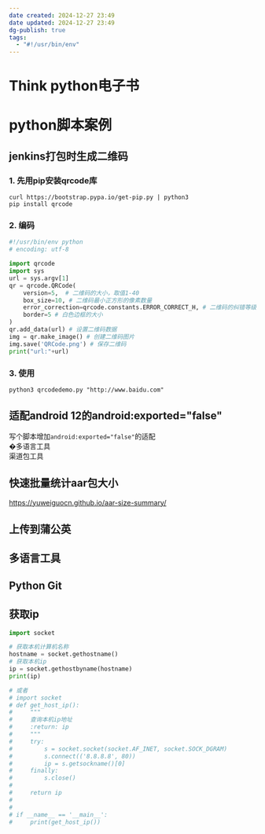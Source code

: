 ```yaml
---
date created: 2024-12-27 23:49
date updated: 2024-12-27 23:49
dg-publish: true
tags:
  - "#!/usr/bin/env"
---
```


# Think python电子书

# python脚本案例

## jenkins打包时生成二维码

### 1. 先用pip安装qrcode库

```
curl https://bootstrap.pypa.io/get-pip.py | python3
pip install qrcode
```

### 2. 编码

```python
#!/usr/bin/env python
# encoding: utf-8

import qrcode
import sys
url = sys.argv[1]
qr = qrcode.QRCode(
    version=5,  # 二维码的大小，取值1-40
    box_size=10, # 二维码最小正方形的像素数量
    error_correction=qrcode.constants.ERROR_CORRECT_H, # 二维码的纠错等级
    border=5 # 白色边框的大小
)
qr.add_data(url) # 设置二维码数据
img = qr.make_image() # 创建二维码图片
img.save('QRCode.png') # 保存二维码
print("url:"+url)
```

### 3. 使用

```
python3 qrcodedemo.py "http://www.baidu.com"
```

## 适配android 12的android:exported="false"

写个脚本增加`android:exported="false"`的适配<br />�多语言工具<br />渠道包工具

## 快速批量统计aar包大小

<https://yuweiguocn.github.io/aar-size-summary/>

## 上传到蒲公英

## 多语言工具

## Python Git

## 获取ip

```python
import socket

# 获取本机计算机名称
hostname = socket.gethostname()
# 获取本机ip
ip = socket.gethostbyname(hostname)
print(ip)

# 或者
# import socket
# def get_host_ip():
#     """
#     查询本机ip地址
#     :return: ip
#     """
#     try:
#         s = socket.socket(socket.AF_INET, socket.SOCK_DGRAM)
#         s.connect(('8.8.8.8', 80))
#         ip = s.getsockname()[0]
#     finally:
#         s.close()
#
#     return ip
#
#
# if __name__ == '__main__':
#     print(get_host_ip())

```
